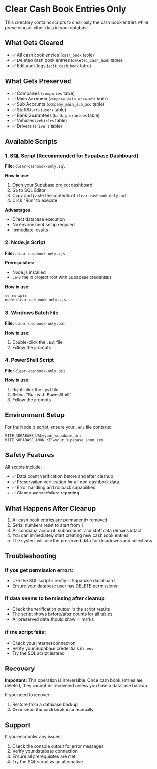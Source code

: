 # Clear Cash Book Entries Only

This directory contains scripts to clear only the cash book entries while preserving all other data in your database.

## What Gets Cleared
- ✅ All cash book entries (`cash_book` table)
- ✅ Deleted cash book entries (`deleted_cash_book` table) 
- ✅ Edit audit logs (`edit_cash_book` table)

## What Gets Preserved
- ✅ Companies (`companies` table)
- ✅ Main Accounts (`company_main_accounts` table)
- ✅ Sub Accounts (`company_main_sub_acc` table)
- ✅ Staff/Users (`users` table)
- ✅ Bank Guarantees (`bank_guarantees` table)
- ✅ Vehicles (`vehicles` table)
- ✅ Drivers (`drivers` table)

## Available Scripts

### 1. SQL Script (Recommended for Supabase Dashboard)
**File:** `clear-cashbook-only.sql`

**How to use:**
1. Open your Supabase project dashboard
2. Go to SQL Editor
3. Copy and paste the contents of `clear-cashbook-only.sql`
4. Click "Run" to execute

**Advantages:**
- Direct database execution
- No environment setup required
- Immediate results

### 2. Node.js Script
**File:** `clear-cashbook-only.cjs`

**Prerequisites:**
- Node.js installed
- `.env` file in project root with Supabase credentials

**How to use:**
```bash
cd scripts
node clear-cashbook-only.cjs
```

### 3. Windows Batch File
**File:** `clear-cashbook-only.bat`

**How to use:**
1. Double-click the `.bat` file
2. Follow the prompts

### 4. PowerShell Script
**File:** `clear-cashbook-only.ps1`

**How to use:**
1. Right-click the `.ps1` file
2. Select "Run with PowerShell"
3. Follow the prompts

## Environment Setup

For the Node.js script, ensure your `.env` file contains:

```env
VITE_SUPABASE_URL=your_supabase_url
VITE_SUPABASE_ANON_KEY=your_supabase_anon_key
```

## Safety Features

All scripts include:
- ✅ Data count verification before and after cleanup
- ✅ Preservation verification for all non-cashbook data
- ✅ Error handling and rollback capabilities
- ✅ Clear success/failure reporting

## What Happens After Cleanup

1. All cash book entries are permanently removed
2. Serial numbers reset to start from 1
3. All company, account, subaccount, and staff data remains intact
4. You can immediately start creating new cash book entries
5. The system will use the preserved data for dropdowns and selections

## Troubleshooting

### If you get permission errors:
- Use the SQL script directly in Supabase dashboard
- Ensure your database user has DELETE permissions

### If data seems to be missing after cleanup:
- Check the verification output in the script results
- The script shows before/after counts for all tables
- All preserved data should show ✅ marks

### If the script fails:
- Check your internet connection
- Verify your Supabase credentials in `.env`
- Try the SQL script instead

## Recovery

**Important:** This operation is irreversible. Once cash book entries are deleted, they cannot be recovered unless you have a database backup.

If you need to recover:
1. Restore from a database backup
2. Or re-enter the cash book data manually

## Support

If you encounter any issues:
1. Check the console output for error messages
2. Verify your database connection
3. Ensure all prerequisites are met
4. Try the SQL script as an alternative




